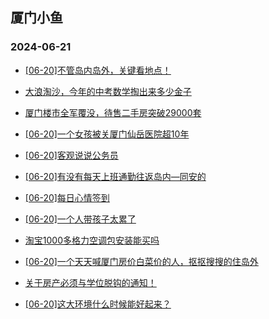 ## 厦门小鱼 
### 2024-06-21

+ [[06-20]不管岛内岛外，关键看地点！](http://bbs.xmfish.com/read-htm-tid-18207427.html)

+ [大浪淘沙，今年的中考数学掏出来多少金子](http://bbs.xmfish.com/read-htm-tid-18207331.html)

+ [厦门楼市全军覆没，待售二手房突破29000套](http://bbs.xmfish.com/read-htm-tid-18207461.html)

+ [[06-20]一个女孩被关厦门仙岳医院超10年](http://bbs.xmfish.com/read-htm-tid-18207458.html)

+ [[06-20]客观说说公务员](http://bbs.xmfish.com/read-htm-tid-18207489.html)

+ [[06-20]有没有每天上班通勤往返岛内—同安的](http://bbs.xmfish.com/read-htm-tid-18207281.html)

+ [[06-20]每日心情签到](http://bbs.xmfish.com/read-htm-tid-18207272.html)

+ [[06-20]一个人带孩子太累了](http://bbs.xmfish.com/read-htm-tid-18207544.html)

+ [淘宝1000多格力空调包安装能买吗](http://bbs.xmfish.com/read-htm-tid-18207448.html)

+ [[06-20]一个天天喊厦门房价白菜价的人，抠抠搜搜的住岛外](http://bbs.xmfish.com/read-htm-tid-18207407.html)

+ [关于房产必须与学位脱钩的通知！](http://bbs.xmfish.com/read-htm-tid-18207410.html)

+ [[06-20]这大环境什么时候能好起来？](http://bbs.xmfish.com/read-htm-tid-18207594.html)


